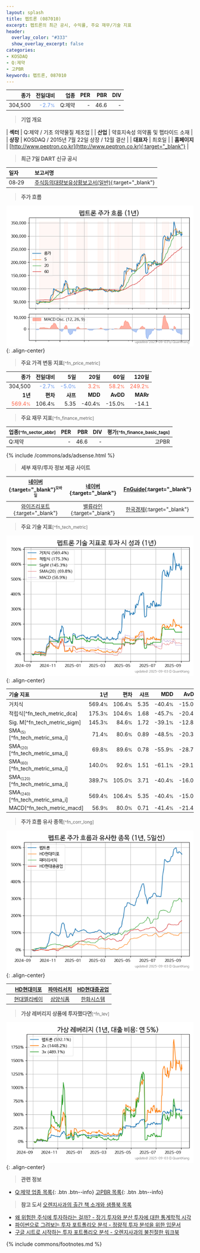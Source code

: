 ```yaml
---
layout: splash
title: 펩트론 (087010)
excerpt: 펩트론의 최근 공시, 수익률, 주요 재무/기술 지표
header:
  overlay_color: "#333"
  show_overlay_excerpt: false
categories:
- KOSDAQ
- Q:제약
- 고PBR
keywords: 펩트론, 087010
---
```


| **종가** | **전일대비** | **업종** | **PER** | **PBR** | **DIV** |
| -------: | -----------: | -------: | ------: | ------: | ------: |
| 304,500 | <span style="color: cornflowerblue">-2.7<small>%</small></span> | Q:제약 | - | 46.6 | - |

<!-- more -->


> **기업 개요**<a id="company"></a>

| <span style="white-space:nowrap;">**섹터**</span> | Q:제약 / 기초 의약물질 제조업 |
| <span style="white-space:nowrap;">**산업**</span> | 약효지속성 의약품 및 펩타이드 소재 |
| <span style="white-space:nowrap;">**상장**</span> | KOSDAQ / 2015년 7월 22일 상장 / 12월 결산 |
| <span style="white-space:nowrap;">**대표자**</span> | 최호일 |
| <span style="white-space:nowrap;">**홈페이지**</span> | [http://www.peptron.co.kr](http://www.peptron.co.kr){:target="_blank"} |


> **최근 7일 DART 신규 공시**<a id="dart"></a>

| **일자** |      | **보고서명** |
| :------- | :--- | :----------- |
| 08&#x2011;29 | | [주식등의대량보유상황보고서(일반)](https://dart.fss.or.kr/dsaf001/main.do?rcpNo=20250829002101){:target="_blank"} |


> **주가 흐름**<a id="price"></a>

![087010](/stock/images/087010.png){: .align-center}


> **주요 가격 변동 지표**<small>[^fn_price_metric]</small>

| **종가** | **전일대비** | **5일** | **20일** | **60일** | **120일** |
| -------: | -----------: | ------: | -------: | -------: | --------: |
| 304,500 | <span style="color: cornflowerblue">-2.7<small>%</small></span> | <span style="color: cornflowerblue">-5.0<small>%</small></span> | <span style="color: tomato">3.2<small>%</small></span> | <span style="color: tomato">58.2<small>%</small></span> | <span style="color: tomato">249.2<small>%</small></span> |
| **1년** | **편차** | **샤프** | **MDD** | **AvDD** | **MARr** |
| <span style="color: tomato">569.4<small>%</small></span> | 106.4<small>%</small> | 5.35 | -40.4<small>%</small> | -15.0<small>%</small> | -14.1 |


> **주요 재무 지표**<small>[^fn_finance_metric]</small>

| **업종**<small>[^fn_sector_abbr]</small> | **PER** | **PBR** | **DIV** | **평가**<small>[^fn_finance_basic_tags]</small> |
| :--------------------------------------- | ------: | ------: | ------: | ----------------------------------------------: |
| Q:제약 | - | 46.6 | - | 고PBR |



{% include /commons/ads/adsense.html %}

> **세부 재무/투자 정보 제공 사이트**

| [네이버](https://m.stock.naver.com/domestic/stock/087010/finance/summary){:target="_blank"}<sup><small>모바일</small></sup> | [네이버](https://finance.naver.com/item/coinfo.naver?code=087010){:target="_blank"} | [FnGuide](https://comp.fnguide.com/SVO2/ASP/SVD_Invest.asp?gicode=A087010&MenuYn=Y){:target="_blank"} |
| :---: | :---: | :---: |
| [와이즈리포트](https://comp.wisereport.co.kr/company/c1040001.aspx?cmp_cd=087010){:target="_blank"} | [밸류라인](https://www.valueline.co.kr/finance/summary/087010){:target="_blank"} | [한국경제](https://markets.hankyung.com/stock/087010/financial-summary){:target="_blank"} |


> **주요 기술 지표**<small>[^fn_tech_metric]</small>


![087010](/stock/images/087010_tech.png){: .align-center}

| **기술 지표** | **1년** | **편차** | **샤프** | **MDD** | **AvDD** |
| :------------ | ------: | -----------: | -------: | ------: | -------: |
| 거치식 | 569.4<small>%</small> | 106.4<small>%</small> | 5.35 | -40.4<small>%</small> | -15.0<small>%</small> |
| 적립식[^fn_tech_metric_dca] | 175.3<small>%</small> | 104.6<small>%</small> | 1.68 | -45.7<small>%</small> | -20.4<small>%</small> |
| Sig. M[^fn_tech_metric_sigm] | 145.3<small>%</small> | 84.6<small>%</small> | 1.72 | -39.1<small>%</small> | -12.8<small>%</small> |
| SMA<small><sub>(5)</sub></small>[^fn_tech_metric_sma_i] | 71.4<small>%</small> | 80.6<small>%</small> | 0.89 | -48.5<small>%</small> | -20.3<small>%</small> |
| SMA<small><sub>(20)</sub></small>[^fn_tech_metric_sma_i] | 69.8<small>%</small> | 89.6<small>%</small> | 0.78 | -55.9<small>%</small> | -28.7<small>%</small> |
| SMA<small><sub>(60)</sub></small>[^fn_tech_metric_sma_i] | 140.0<small>%</small> | 92.6<small>%</small> | 1.51 | -61.1<small>%</small> | -29.1<small>%</small> |
| SMA<small><sub>(120)</sub></small>[^fn_tech_metric_sma_i] | 389.7<small>%</small> | 105.0<small>%</small> | 3.71 | -40.4<small>%</small> | -16.0<small>%</small> |
| SMA<small><sub>(240)</sub></small>[^fn_tech_metric_sma_i] | 569.4<small>%</small> | 106.4<small>%</small> | 5.35 | -40.4<small>%</small> | -15.0<small>%</small> |
| MACD[^fn_tech_metric_macd] | 56.9<small>%</small> | 80.0<small>%</small> | 0.71 | -41.4<small>%</small> | -21.4<small>%</small> |


> **주가 흐름 유사 종목**<a id="corr"></a><small>[^fn_corr_long]</small>

![087010](/stock/images/087010_corr.png){: .align-center}

|       | [HD현대미포](/010620/) | [파마리서치](/214450/) | [HD현대중공업](/329180/) |
| :---: | :------------------------------------: | :------------------------------------: | :------------------------------------: |
|       | [현대엘리베이](/017800/) | [삼양식품](/003230/) | [한화시스템](/272210/) |


> **가상 레버리지 상품에 투자했다면**<a id="2x"></a><small>[^fn_lev]</small>

![087010](/stock/images/087010_2x.png){: .align-center}


> **관련 정보**

- [Q:제약 업종 목록](/stats/sector/kosdaq_업종_제약_종목/){: .btn .btn--info} [고PBR 목록](/fn/fn_high_pbr/){: .btn .btn--info}

> **참고 도서** [오렌지사과의 출간 책 소개와 샘플북 목록](https://kongdori.tistory.com/691)

- [왜 위험한 주식에 투자하라는 걸까? - 장기 투자와 분산 투자에 대한 통계학적 시각](https://kongdori.tistory.com/421)
- [파이썬으로 그려보는 투자 포트폴리오 분석  - 정량적 투자 분석을 위한 입문서](https://kongdori.tistory.com/643)
- [구글 시트로 시작하는 투자 포트폴리오 분석 - 오렌지사과의 불친절한 워크북](https://kongdori.tistory.com/449)


{% include commons/footnotes.md %}